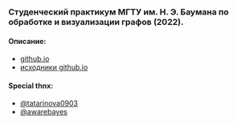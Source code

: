 ### Студенческий практикум МГТУ им. Н. Э. Баумана по обработке и визуализации графов (2022).

#### Описание:
- [github.io](https://alexbmstu.github.io/2022/)
- [исходники github.io](https://github.com/alexbmstu/2022)

#### Special thnx:
- [@tatarinova0903](https://github.com/tatarinova0903)
- [@awarebayes](https://github.com/awarebayes)

